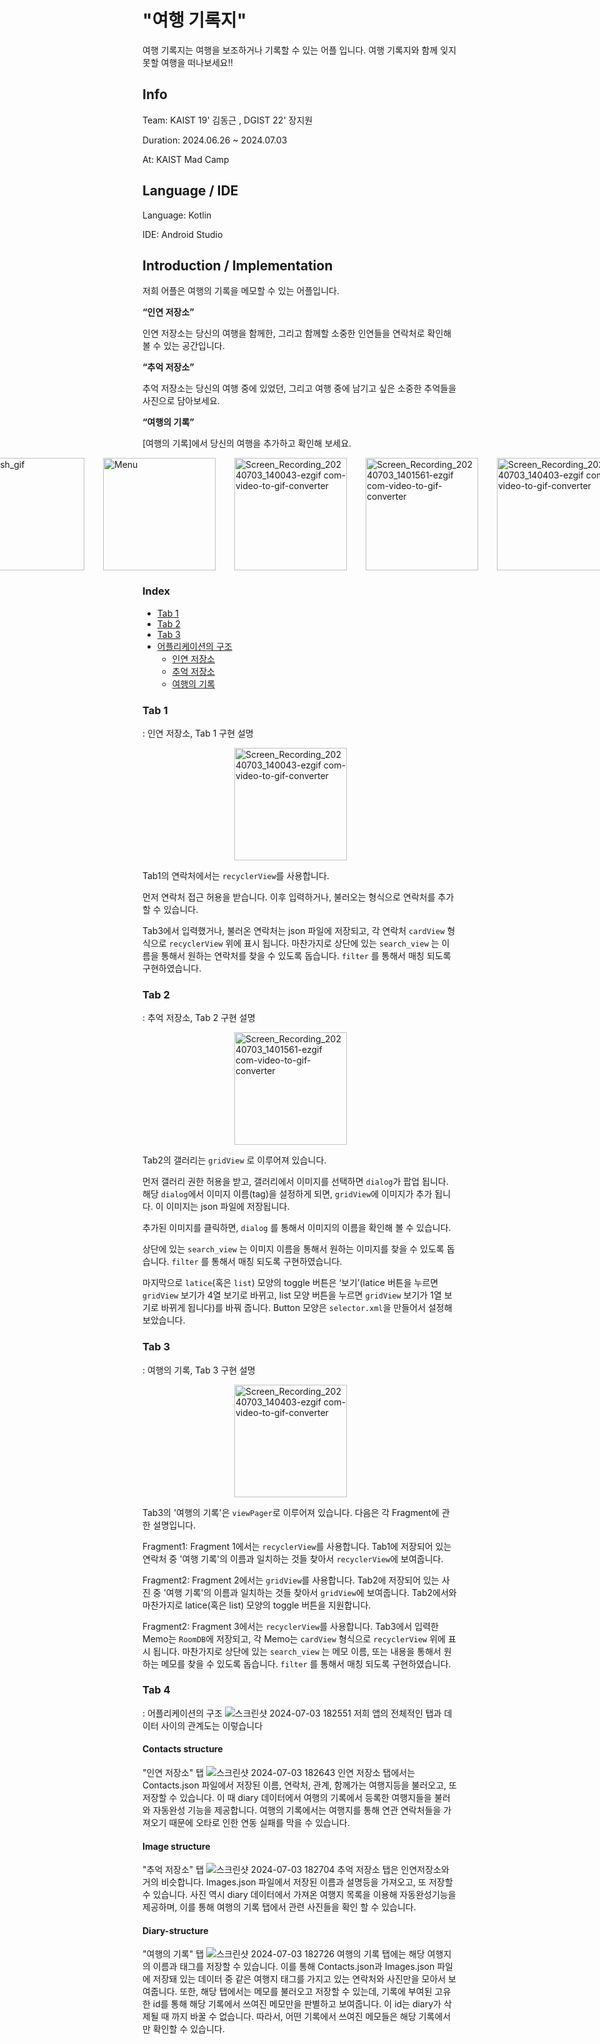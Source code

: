 # "여행 기록지"

여행 기록지는 여행을 보조하거나 기록할 수 있는 어플 입니다. 여행 기록지와 함께 잊지 못할 여행을 떠나보세요!!

## Info

Team: KAIST 19' 김동근 , DGIST 22' 장지원

Duration: 2024.06.26 ~ 2024.07.03

At: KAIST Mad Camp

## Language / IDE

Language: Kotlin

IDE: Android Studio

## Introduction / Implementation

<p>저희 어플은 여행의 기록을 메모할 수 있는 어플입니다.</p>   


**“인연 저장소”**

인연 저장소는 당신의 여행을 함께한, 그리고 함께할 소중한 인연들을 연락처로 확인해볼 수 있는 공간입니다.

**“추억 저장소”**

추억 저장소는 당신의 여행 중에 있었던, 그리고 여행 중에 남기고 싶은 소중한 추억들을 사진으로 담아보세요.

**“여행의 기록”**

[여행의 기록]에서 당신의 여행을 추가하고 확인해 보세요.


  
<div style="display: flex; flex-wrap: nowrap; justify-content: center;">
    <img src="https://github.com/JANGJIWONEDA/MadCamp_Project1/assets/133734191/a39c6dac-1566-4980-b733-1b0b92dc30c7" alt="splash_gif" width="180" style="margin-right: 30px;">
    <img src="https://github.com/JANGJIWONEDA/MadCamp_Project1/assets/133734191/2f59af74-59ae-4ce0-9313-2db8c6099b85" alt="Menu" width="180" style="margin-right: 30px;">
    <img src="https://github.com/JANGJIWONEDA/MadCamp_Project1/assets/133734191/44201ea5-81a7-4cdf-894e-fe3c519c2a47" alt="Screen_Recording_20240703_140043-ezgif com-video-to-gif-converter" width="180" style="margin-right: 30px;">
    <img src="https://github.com/JANGJIWONEDA/MadCamp_Project1/assets/133734191/a5add5f3-0cc0-412f-aa2f-512489678412" alt="Screen_Recording_20240703_1401561-ezgif com-video-to-gif-converter" width="180" style="margin-right: 30px;">
    <img src="https://github.com/JANGJIWONEDA/MadCamp_Project1/assets/133734191/af395c11-66e3-4047-990c-453c1b96f532" alt="Screen_Recording_20240703_140403-ezgif com-video-to-gif-converter" width="180" style="margin-right: 30px;">
</div>  

### Index
- [Tab 1](#Tab-1)
- [Tab 2](#Tab-2)
- [Tab 3](#Tab-3)
- [어플리케이션의 구조](#Tab-4)
  - [인연 저장소](#Contacts-structure)
  - [추억 저장소](#Image-structure)
  - [여행의 기록](#Diary-structure)

### Tab 1
: 인연 저장소, Tab 1 구현 설명
<div style="display: flex; flex-wrap: nowrap; justify-content: center;">
    <img src="https://github.com/JANGJIWONEDA/MadCamp_Project1/assets/133734191/44201ea5-81a7-4cdf-894e-fe3c519c2a47" alt="Screen_Recording_20240703_140043-ezgif com-video-to-gif-converter" width="180" style="margin-right: 30px;">
</div>

Tab1의 연락처에서는 `recyclerView`를 사용합니다. 

먼저 연락처 접근 허용을 받습니다. 이후 입력하거나, 불러오는 형식으로 연락처를 추가할 수 있습니다.

Tab3에서 입력했거나, 불러온 연락처는 json 파일에 저장되고, 각 연락처 `cardView` 형식으로 `recyclerView` 위에 표시 됩니다. 마찬가지로 상단에 있는 `search_view` 는 이름을 통해서 원하는 연락처를 찾을 수 있도록 돕습니다. `filter` 를 통해서 매칭 되도록 구현하였습니다.


### Tab 2
: 추억 저장소, Tab 2 구현 설명
<div style="display: flex; flex-wrap: nowrap; justify-content: center;">
    <img src="https://github.com/JANGJIWONEDA/MadCamp_Project1/assets/133734191/a5add5f3-0cc0-412f-aa2f-512489678412" alt="Screen_Recording_20240703_1401561-ezgif com-video-to-gif-converter" width="180" style="margin-right: 30px;">
</div>

Tab2의 갤러리는 `gridView` 로 이루어져 있습니다.  

먼저 갤러리 권한 허용을 받고, 갤러리에서 이미지를 선택하면 `dialog`가 팝업 됩니다. 해당 `dialog`에서 이미지 이름(tag)을 설정하게 되면, `gridView`에 이미지가 추가 됩니다. 이 이미지는 json 파일에 저장됩니다.

추가된 이미지를 클릭하면, `dialog` 를 통해서 이미지의 이름을 확인해 볼 수 있습니다.

상단에 있는 `search_view` 는 이미지 이름을 통해서 원하는 이미지를 찾을 수 있도록 돕습니다. `filter` 를 통해서 매칭 되도록 구현하였습니다.

마지막으로 `latice`(혹은 `list`) 모양의 toggle 버튼은 ‘보기’(latice 버튼을 누르면 `gridView` 보기가 4열 보기로 바뀌고, list 모양 버튼을 누르면 `gridView` 보기가 1열 보기로  바뀌게 됩니다)를 바꿔 줍니다.  Button 모양은 `selector.xml`을 만들어서 설정해 보았습니다.

### Tab 3
: 여행의 기록, Tab 3 구현 설명
<div style="display: flex; flex-wrap: nowrap; justify-content: center;">
    <img src="https://github.com/JANGJIWONEDA/MadCamp_Project1/assets/133734191/af395c11-66e3-4047-990c-453c1b96f532" alt="Screen_Recording_20240703_140403-ezgif com-video-to-gif-converter" width="180" style="margin-right: 30px;">
</div>

Tab3의 '여행의 기록'은 `viewPager`로 이루어져 있습니다. 다음은 각 Fragment에 관한 설명입니다.

  
Fragment1: Fragment 1에서는 `recyclerView`를 사용합니다. Tab1에 저장되어 있는 연락처 중 '여행 기록'의 이름과 일치하는 것들 찾아서 `recyclerView`에 보여줍니다. 

Fragment2: Fragment 2에서는 `gridView`를 사용합니다. Tab2에 저장되어 있는 사진 중 '여행 기록'의 이름과 일치하는 것들 찾아서 `gridView`에 보여줍니다. Tab2에서와 마찬가지로  latice(혹은 list) 모양의 toggle 버튼을 지원합니다.

Fragment2: Fragment 3에서는 `recyclerView`를 사용합니다. Tab3에서 입력한 Memo는 `RoomDB`에 저장되고, 각 Memo는 `cardView` 형식으로 `recyclerView` 위에 표시 됩니다. 마찬가지로 상단에 있는 `search_view` 는 메모 이름, 또는 내용을 통해서 원하는 메모를 찾을 수 있도록 돕습니다. `filter` 를 통해서 매칭 되도록 구현하였습니다.






### Tab 4
  : 어플리케이션의 구조
  ![스크린샷 2024-07-03 182551](https://github.com/JANGJIWONEDA/MadCamp_Project1/assets/85298954/fa849e11-6906-46ee-adbc-2a8f3a3d5a9f)
저희 앱의 전체적인 탭과 데이터 사이의 관계도는 이렇습니다

#### Contacts structure
"인연 저장소" 탭
![스크린샷 2024-07-03 182643](https://github.com/JANGJIWONEDA/MadCamp_Project1/assets/85298954/66c28eb8-2173-4253-9cf1-e08abc493af9)
인연 저장소 탭에서는 Contacts.json 파일에서 저장된 이름, 연락처, 관계, 함께가는 여행지등을 불러오고, 또 저장할 수 있습니다.
이 때 diary 데이터에서 여행의 기록에서 등록한 여행지들을 불러와 자동완성 기능을 제공합니다. 여행의 기록에서는 여행지를 통해 연관 연락처들을 가져오기 때문에
오타로 인한 연동 실패를 막을 수 있습니다.

#### Image structure
"추억 저장소" 탭
![스크린샷 2024-07-03 182704](https://github.com/JANGJIWONEDA/MadCamp_Project1/assets/85298954/6397d1bd-e975-4d08-a492-3f4a54f3dae3)
추억 저장소 탭은 인연저장소와 거의 비슷합니다. Images.json 파일에서 저장된 이름과 설명등을 가져오고, 또 저장할 수 있습니다.
사진 역시 diary 데이터에서 가져온 여행지 목록을 이용해 자동완성기능을 제공하며, 이를 통해 여행의 기록 탭에서 관련 사진들을 확인 할 수 있습니다.

#### Diary-structure
"여행의 기록" 탭
![스크린샷 2024-07-03 182726](https://github.com/JANGJIWONEDA/MadCamp_Project1/assets/85298954/a024160f-ab2c-4d58-a2ce-db11a4bc39a5)
여행의 기록 탭에는 해당 여행지의 이름과 태그를 저장할 수 있습니다. 이를 통해 Contacts.json과 Images.json 파일에 저장돼 있는 데이터 중 같은 여행지 태그를 가지고 있는 연락처와 사진만을 모아서 보여줍니다. 또한, 해당 탭에서는 메모를 불러오고 저장할 수 있는데, 기록에 부여된 고유한 id를 통해 해당 기록에서 쓰여진 메모만을 판별하고 보여줍니다. 이 id는 diary가 삭제될 때 까지 바꿀 수 없습니다. 따라서, 어떤 기록에서 쓰여진 메모들은 해당 기록에서만 확인할 수 있습니다. 
